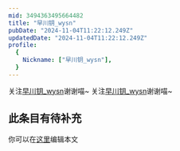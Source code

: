 ```yaml
---
mid: 3494363495664482
title: "早川钥_wysn"
pubDate: "2024-11-04T11:22:12.249Z"
updatedDate: "2024-11-04T11:22:12.249Z"
profile:
  {
    Nickname: ["早川钥_wysn"],
  }
---
```


关注[早川钥_wysn](https://space.bilibili.com/3494363495664482)谢谢喵~ 关注[早川钥_wysn](https://space.bilibili.com/3494363495664482)谢谢喵~

## 此条目有待补充
你可以在[这里](https://github.com/Yuhanawa/VTuber.ICU/edit/master/src/content/v/早川钥_wysn/index.md)编辑本文
